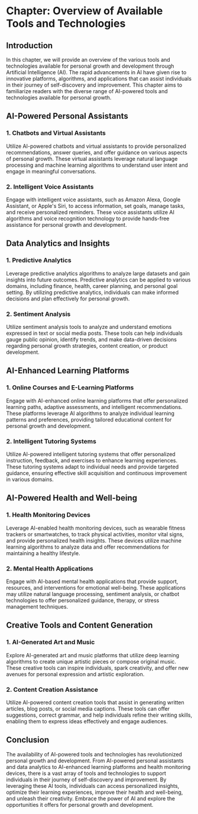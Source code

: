 Chapter: Overview of Available Tools and Technologies
=====================================================

Introduction
------------

In this chapter, we will provide an overview of the various tools and technologies available for personal growth and development through Artificial Intelligence (AI). The rapid advancements in AI have given rise to innovative platforms, algorithms, and applications that can assist individuals in their journey of self-discovery and improvement. This chapter aims to familiarize readers with the diverse range of AI-powered tools and technologies available for personal growth.

AI-Powered Personal Assistants
------------------------------

### 1. Chatbots and Virtual Assistants

Utilize AI-powered chatbots and virtual assistants to provide personalized recommendations, answer queries, and offer guidance on various aspects of personal growth. These virtual assistants leverage natural language processing and machine learning algorithms to understand user intent and engage in meaningful conversations.

### 2. Intelligent Voice Assistants

Engage with intelligent voice assistants, such as Amazon Alexa, Google Assistant, or Apple's Siri, to access information, set goals, manage tasks, and receive personalized reminders. These voice assistants utilize AI algorithms and voice recognition technology to provide hands-free assistance for personal growth and development.

Data Analytics and Insights
---------------------------

### 1. Predictive Analytics

Leverage predictive analytics algorithms to analyze large datasets and gain insights into future outcomes. Predictive analytics can be applied to various domains, including finance, health, career planning, and personal goal setting. By utilizing predictive analytics, individuals can make informed decisions and plan effectively for personal growth.

### 2. Sentiment Analysis

Utilize sentiment analysis tools to analyze and understand emotions expressed in text or social media posts. These tools can help individuals gauge public opinion, identify trends, and make data-driven decisions regarding personal growth strategies, content creation, or product development.

AI-Enhanced Learning Platforms
------------------------------

### 1. Online Courses and E-Learning Platforms

Engage with AI-enhanced online learning platforms that offer personalized learning paths, adaptive assessments, and intelligent recommendations. These platforms leverage AI algorithms to analyze individual learning patterns and preferences, providing tailored educational content for personal growth and development.

### 2. Intelligent Tutoring Systems

Utilize AI-powered intelligent tutoring systems that offer personalized instruction, feedback, and exercises to enhance learning experiences. These tutoring systems adapt to individual needs and provide targeted guidance, ensuring effective skill acquisition and continuous improvement in various domains.

AI-Powered Health and Well-being
--------------------------------

### 1. Health Monitoring Devices

Leverage AI-enabled health monitoring devices, such as wearable fitness trackers or smartwatches, to track physical activities, monitor vital signs, and provide personalized health insights. These devices utilize machine learning algorithms to analyze data and offer recommendations for maintaining a healthy lifestyle.

### 2. Mental Health Applications

Engage with AI-based mental health applications that provide support, resources, and interventions for emotional well-being. These applications may utilize natural language processing, sentiment analysis, or chatbot technologies to offer personalized guidance, therapy, or stress management techniques.

Creative Tools and Content Generation
-------------------------------------

### 1. AI-Generated Art and Music

Explore AI-generated art and music platforms that utilize deep learning algorithms to create unique artistic pieces or compose original music. These creative tools can inspire individuals, spark creativity, and offer new avenues for personal expression and artistic exploration.

### 2. Content Creation Assistance

Utilize AI-powered content creation tools that assist in generating written articles, blog posts, or social media captions. These tools can offer suggestions, correct grammar, and help individuals refine their writing skills, enabling them to express ideas effectively and engage audiences.

Conclusion
----------

The availability of AI-powered tools and technologies has revolutionized personal growth and development. From AI-powered personal assistants and data analytics to AI-enhanced learning platforms and health monitoring devices, there is a vast array of tools and technologies to support individuals in their journey of self-discovery and improvement. By leveraging these AI tools, individuals can access personalized insights, optimize their learning experiences, improve their health and well-being, and unleash their creativity. Embrace the power of AI and explore the opportunities it offers for personal growth and development.
